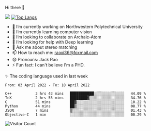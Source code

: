 Hi there 👋

![](https://github-readme-stats.vercel.app/api?username=Raohaocheng)
[![Top Langs](https://github-readme-stats.vercel.app/api/top-langs/?username=Raohaocheng&layout=compact)](https://github.com/anuraghazra/github-readme-stats)

- 🔭 I’m currently working on Northwestern Polytechnical University
- 🌱 I’m currently learning computer vision
- 👯 I’m looking to collaborate on Archaic-Atom
- 🤔 I’m looking for help with Deep learning
- 💬 Ask me about stereo matching
- 📫 How to reach me: raoxi36@foxmail.com
- 😄 Pronouns: Jack Rao
- ⚡ Fun fact: I can't believe I'm a PHD.

✨ The coding language used in last week
<!--START_SECTION:waka-->

```text
From: 03 April 2022 - To: 10 April 2022

C++           3 hrs 43 mins   ███████████░░░░░░░░░░░░░░   44.09 %
TeX           2 hrs 55 mins   ████████▓░░░░░░░░░░░░░░░░   34.76 %
C             51 mins         ██▓░░░░░░░░░░░░░░░░░░░░░░   10.22 %
Python        44 mins         ██▒░░░░░░░░░░░░░░░░░░░░░░   08.77 %
JSON          7 mins          ▒░░░░░░░░░░░░░░░░░░░░░░░░   01.43 %
Objective-C   1 min           ░░░░░░░░░░░░░░░░░░░░░░░░░   00.29 %
```

<!--END_SECTION:waka-->

![Visitor Count](https://profile-counter.glitch.me/Raohaocheng/count.svg)
